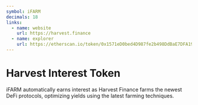 ```yaml
---
symbol: iFARM
decimals: 18
links:
  - name: website
    url: https://harvest.finance
  - name: explorer
    url: https://etherscan.io/token/0x1571eD0bed4D987fe2b498DdBaE7DFA19519F651
---
```


# Harvest Interest Token

iFARM automatically earns interest as Harvest Finance farms the newest DeFi protocols, optimizing yields using the latest farming techniques.
